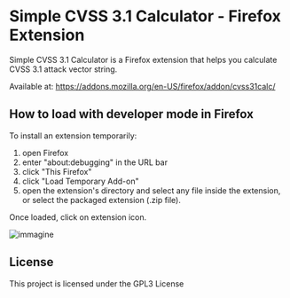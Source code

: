 # Simple CVSS 3.1 Calculator - Firefox Extension

Simple CVSS 3.1 Calculator is a Firefox extension that helps you calculate CVSS 3.1 attack vector string.

Available at:  https://addons.mozilla.org/en-US/firefox/addon/cvss31calc/

## How to load with developer mode in Firefox

To install an extension temporarily:

1. open Firefox
2. enter "about:debugging" in the URL bar
3. click "This Firefox"
4. click "Load Temporary Add-on"
5. open the extension's directory and select any file inside the extension, or select the packaged extension (.zip file).


Once loaded, click on extension icon.


![immagine](https://github.com/jackkongjr/simple_cvss_calculator_firefox_extension/assets/36534362/a2234797-b89f-4e8e-bc22-e4654c288b78)



## License

This project is licensed under the GPL3 License
